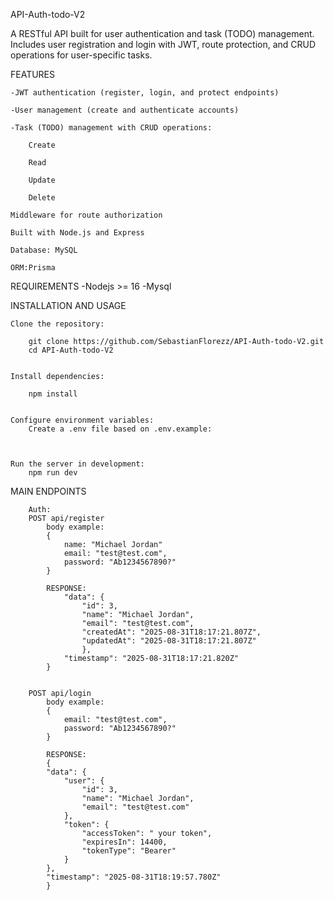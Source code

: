 API-Auth-todo-V2

A RESTful API built for user authentication and task (TODO) management.
Includes user registration and login with JWT, route protection, and CRUD operations for user-specific tasks.

FEATURES

    -JWT authentication (register, login, and protect endpoints)

    -User management (create and authenticate accounts)

    -Task (TODO) management with CRUD operations:

        Create

        Read

        Update

        Delete

    Middleware for route authorization

    Built with Node.js and Express

    Database: MySQL

    ORM:Prisma

    
REQUIREMENTS
    -Nodejs >= 16
     -Mysql

        
INSTALLATION AND USAGE

    Clone the repository:

        git clone https://github.com/SebastianFlorezz/API-Auth-todo-V2.git
        cd API-Auth-todo-V2


    Install dependencies:

        npm install


    Configure environment variables:
        Create a .env file based on .env.example:



    Run the server in development:
        npm run dev

MAIN ENDPOINTS


        Auth:
        POST api/register
            body example:
            {
                name: "Michael Jordan"
                email: "test@test.com",
                password: "Ab1234567890?"
            }

            RESPONSE:
                "data": {
                    "id": 3,
                    "name": "Michael Jordan",
                    "email": "test@test.com",
                    "createdAt": "2025-08-31T18:17:21.807Z",
                    "updatedAt": "2025-08-31T18:17:21.807Z"
                    },
                "timestamp": "2025-08-31T18:17:21.820Z"
            }    


        POST api/login
            body example:
            {
                email: "test@test.com",
                password: "Ab1234567890?"
            }
        
            RESPONSE: 
            {
            "data": {
                "user": {
                    "id": 3,
                    "name": "Michael Jordan",
                    "email": "test@test.com"
                },
                "token": {
                    "accessToken": " your token",
                    "expiresIn": 14400,
                    "tokenType": "Bearer"
                }
            },
            "timestamp": "2025-08-31T18:19:57.780Z"
            }

        




        


    